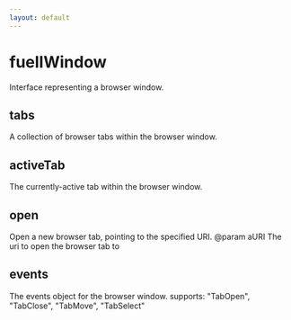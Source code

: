 ```yaml
---
layout: default
---
```


# fuelIWindow #

Interface representing a browser window.


## tabs ##

A collection of browser tabs within the browser window.


## activeTab ##

The currently-active tab within the browser window.


## open ##

Open a new browser tab, pointing to the specified URI.
@param   aURI
         The uri to open the browser tab to


## events ##

The events object for the browser window.
supports: "TabOpen", "TabClose", "TabMove", "TabSelect"

